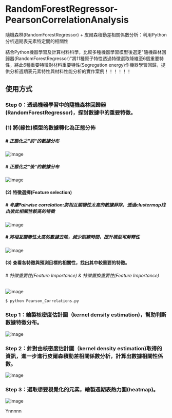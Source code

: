 # RandomForestRegressor-PearsonCorrelationAnalysis
隨機森林(RandomForestRegressor) + 皮爾森積動差相關係數分析：利用Python分析週期表元素特定間的相關性

結合Python機器學習及計算材料科學，比較多種機器學習模型後選定"隨機森林回歸器(RandomForestRegressor)"將11種原子特性透過特徵選取降維至6個重要特性，將此6種重要特徵對材料重要特性(Segregation energy)作機器學習回歸，提供分析週期表元素特性與材料性能分析的實作案例！！！！！！

## 使用方式

### Step 0：透過機器學習中的隨機森林回歸器(RandomForestRegressor)，探討數據中的重要特徵。
### (1) 將(線性)模型的數據轉化為正態分佈
##### # 正態化之"前"的數據分布
![image](https://user-images.githubusercontent.com/111637364/189491387-c191bff2-8be3-47a2-97eb-56bcf85fb223.png)

##### # 正態化之"後"的數據分布
![image](https://user-images.githubusercontent.com/111637364/189491407-1965d4f3-d475-4d6d-b25d-431c476a8f51.png)

#### (2) 特徵選擇(Feature selection)
##### # 考慮Pairwise correlation:將相互關聯性太高的數據屏除，透過clustermap找出彼此相關性較高的特徵   
![image](https://user-images.githubusercontent.com/111637364/190912749-f704b325-a248-48f0-85b9-e1300709972c.png)

##### # 將相互關聯性太高的數據去除，減少訓練時間，提升模型可解釋性   
![image](https://user-images.githubusercontent.com/111637364/189534906-898b8002-7833-4781-b694-c699114d315d.png)

#### (3) 查看各特徵與預測目標的相關性，找出其中較重要的特徵。   
###### # 特徵重要性(Feature Importance) & 特徵置換重要性(Feature Importance)
![image](https://user-images.githubusercontent.com/111637364/190912801-d759dcc4-4084-4d13-b690-c107d7496aa3.png)

```
$ python Pearson_Correlations.py
```
### Step 1：繪製核密度估計圖（kernel density estimation)，幫助判斷數據特徵分布。
![image](https://user-images.githubusercontent.com/111637364/188358075-2f956fe1-fe1e-4da6-a834-c20a34c09b70.png)

### Step 2：針對由核密度估計圖（kernel density estimation)取得的資訊，進一步進行皮爾森積動差相關係數分析，計算出數據相關性係數。
![image](https://user-images.githubusercontent.com/111637364/188369720-b1ef8227-b95b-4290-a940-de9e0ea582f0.png)

### Step 3：選取想要視覺化的元素，繪製週期表熱力圖(heatmap)。
![image](https://user-images.githubusercontent.com/111637364/188358128-3a75d0a4-96de-453b-bba3-3cc92ad348d6.png)

Ynnnnn
